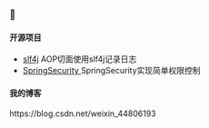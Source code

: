 ###  👋
<h4>开源项目</h4>
<ul>
  <li><a href="https://github.com/practise-project/slf4j"> slf4j</a> <span> AOP切面使用slf4j记录日志</span></li>
  <li><a href="https://github.com/practise-project/SpringSecurity ">SpringSecurity </a><span>SpringSecurity实现简单权限控制</span></li>
</ul>

<h4>我的博客</h4>
https://blog.csdn.net/weixin_44806193
